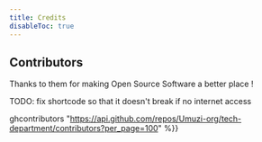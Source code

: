 ```yaml
---
title: Credits
disableToc: true
---
```


## Contributors

Thanks to them <i class="fas fa-heart"></i> for making Open Source Software a better place !

TODO: fix shortcode so that it doesn't break if no internet access

ghcontributors "https://api.github.com/repos/Umuzi-org/tech-department/contributors?per_page=100" %}}
